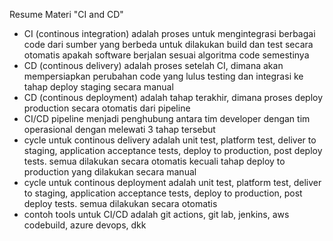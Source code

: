 Resume Materi "CI and CD"
- CI (continous integration) adalah proses untuk mengintegrasi berbagai code dari sumber yang berbeda untuk dilakukan build dan test secara otomatis apakah software berjalan sesuai algoritma code semestinya
- CD (continous delivery) adalah proses setelah CI, dimana akan mempersiapkan perubahan code yang lulus testing dan integrasi ke tahap deploy staging secara manual
- CD (continous deployment) adalah tahap terakhir, dimana proses deploy production secara otomatis dari pipeline
- CI/CD pipeline menjadi penghubung antara tim developer dengan tim operasional dengan melewati 3 tahap tersebut
- cycle untuk continous delivery adalah unit test, platform test, deliver to staging, application acceptance tests, deploy to production, post deploy tests. semua dilakukan secara otomatis kecuali tahap deploy to production yang dilakukan secara manual
- cycle untuk continous deployment adalah unit test, platform test, deliver to staging, application acceptance tests, deploy to production, post deploy tests. semua dilakukan secara otomatis
- contoh tools untuk CI/CD adalah git actions, git lab, jenkins, aws codebuild, azure devops, dkk